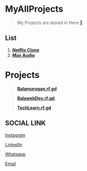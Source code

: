 # MyAllProjects

> My Projects are stored in Here 💌

## List

1. **[Netflix Clone](https://github.com/balamuruganpm/Netflix-Clone)**
2. **[Max Audio](https://github.com/balamuruganpm/MaxAudio)**

# Projects
> **[Balamurugan.rf.gd](https://balamurugan.rf.gd)**

> **[BalawebDev.rf.gd](https://balawebdev.rf.gd)**

> **[TechLearn.rf.gd](https://TechLearn.rf.gd)**
  

## SOCIAL LINK

[Instagram](https://instagram.com/balaselfie_bd)

[LinkedIn](https://www.linkedin.com/in/balamurugan-p-m)

[Whatsapp](https://wa.me/+919677804820)

[Email](mailto:balamuruganedsty@gmail.com)
